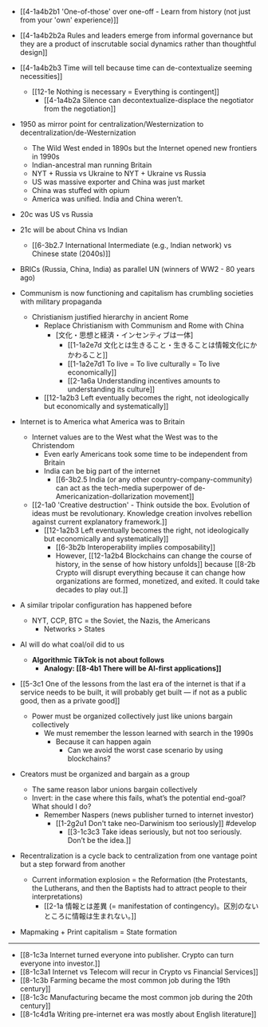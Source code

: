 - [[4-1a4b2b1 'One-of-those' over one-off - Learn from history (not just from your 'own' experience)]]

- [[4-1a4b2b2a Rules and leaders emerge from informal governance but they are a product of inscrutable social dynamics rather than thoughtful design]]

- [[4-1a4b2b3 Time will tell because time can de-contextualize seeming necessities]]
	- [[12-1e Nothing is necessary = Everything is contingent]]
		- [[4-1a4b2a Silence can decontextualize-displace the negotiator from the negotiation]]

- 1950 as mirror point for centralization/Westernization to decentralization/de-Westernization
	- The Wild West ended in 1890s but the Internet opened new frontiers in 1990s
	- Indian-ancestral man running Britain
	- NYT + Russia vs Ukraine to NYT + Ukraine vs Russia
	- US was massive exporter and China was just market
	- China was stuffed with opium 
	- America was unified. India and China weren’t.

- 20c was US vs Russia
- 21c will be about China vs Indian
	- [[6-3b2.7 International Intermediate (e.g., Indian network) vs Chinese state (2040s)]]

- BRICs (Russia, China, India) as parallel UN (winners of WW2 - 80 years ago)

- Communism is now functioning and capitalism has crumbling societies with military propaganda
	- Christianism justified hierarchy in ancient Rome
		- Replace Christianism with Communism and Rome with China
			- [文化・思想と経済・インセンティブは一体]
				- [[1-1a2e7d 文化とは生きること・生きることは情報文化にかかわること]]
				- [[1-1a2e7d1 To live = To live culturally = To live economically]]
				- [[2-1a6a Understanding incentives amounts to understanding its culture]]
		- [[12-1a2b3 Left eventually becomes the right, not ideologically but economically and systematically]]

- Internet is to America what America was to Britain
	- Internet values are to the West what the West was to the Christendom
		- Even early Americans took some time to be independent from Britain
		- India can be big part of the internet
			- [[6-3b2.5 India (or any other country-company-community) can act as the tech-media superpower of de-Americanization-dollarization movement]]
	- [[2-1a0 'Creative destruction' - Think outside the box. Evolution of ideas must be revolutionary. Knowledge creation involves rebellion against current explanatory framework.]]
		- [[12-1a2b3 Left eventually becomes the right, not ideologically but economically and systematically]]
			- [[6-3b2b Interoperability implies composability]]
			- However, [[12-1a2b4 Blockchains can change the course of history, in the sense of how history unfolds]] because [[8-2b Crypto will disrupt everything because it can change how organizations are formed, monetized, and exited. It could take decades to play out.]]

- A similar tripolar configuration has happened before
	- NYT, CCP, BTC = the Soviet, the Nazis, the Americans
		- Networks > States

- AI will do what coal/oil did to us
	- **Algorithmic TikTok is not about follows**
		- **Analogy: [[8-4b1 There will be AI-first applications]]**

- [[5-3c1 One of the lessons from the last era of the internet is that if a service needs to be built, it will probably get built — if not as a public good, then as a private good]]
	- Power must be organized collectively just like unions bargain collectively
		- We must remember the lesson learned with search in the 1990s
			- Because it can happen again
				- Can we avoid the worst case scenario by using blockchains?

- Creators must be organized and bargain as a group
	- The same reason labor unions bargain collectively
	- Invert: in the case where this fails, what’s the potential end-goal? What should I do?
		- Remember Naspers (news publisher turned to internet investor)
			- [[1-2g2u1 Don't take neo-Darwinism too seriously]] #develop 
				- [[3-1c3c3 Take ideas seriously, but not too seriously. Don’t be the idea.]]

- Recentralization is a cycle back to centralization from one vantage point but a step forward from another
	- Current information explosion = the Reformation (the Protestants, the Lutherans, and then the Baptists had to attract people to their interpretations)
		- [[2-1a 情報とは差異 (= manifestation of contingency)。区別のないところに情報は生まれない。]]

- Mapmaking + Print capitalism = State formation

---
- [[8-1c3a Internet turned everyone into publisher. Crypto can turn everyone into investor.]]
- [[8-1c3a1 Internet vs Telecom will recur in Crypto vs Financial Services]]
- [[8-1c3b Farming became the most common job during the 19th century]]
- [[8-1c3c Manufacturing became the most common job during the 20th century]]
- [[8-1c4d1a Writing pre-internet era was mostly about English literature]]
